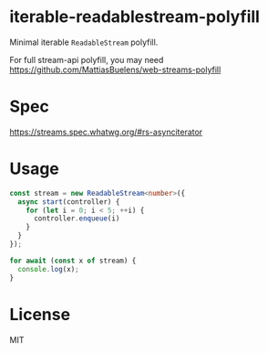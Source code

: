 # iterable-readablestream-polyfill

Minimal iterable `ReadableStream` polyfill.

For full stream-api polyfill, you may need https://github.com/MattiasBuelens/web-streams-polyfill

# Spec

https://streams.spec.whatwg.org/#rs-asynciterator

# Usage

```ts
const stream = new ReadableStream<number>({
  async start(controller) {
    for (let i = 0; i < 5; ++i) {
      controller.enqueue(i)
    }
  }
});

for await (const x of stream) {
  console.log(x);
}
```

# License

MIT
